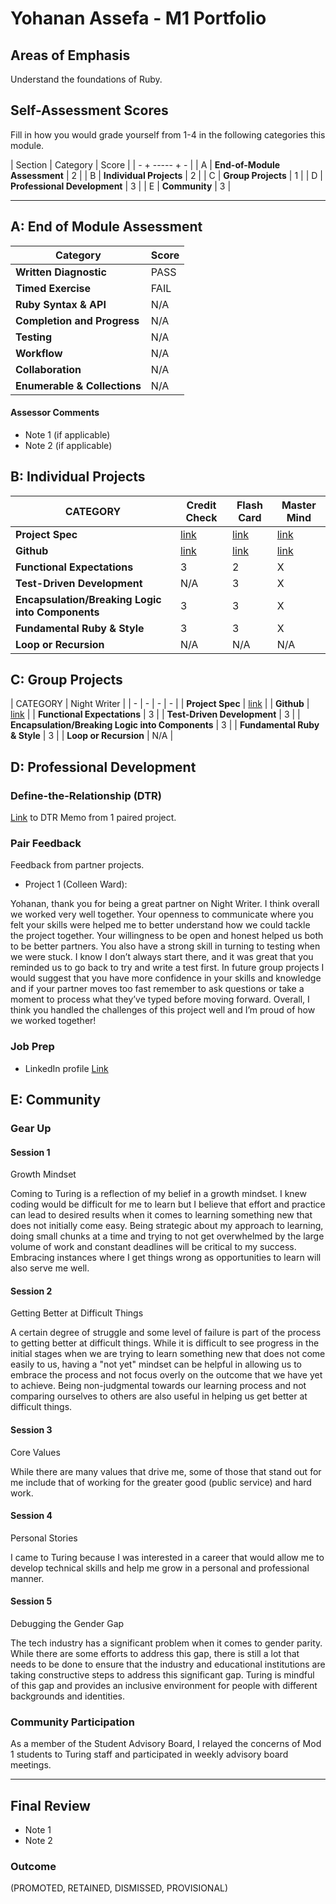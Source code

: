 # Yohanan Assefa - M1 Portfolio

## Areas of Emphasis

Understand the foundations of Ruby.

## Self-Assessment Scores

Fill in how you would grade yourself from 1-4 in the following categories this module.

| Section | Category | Score |
| - + ----- + - |
| A | **End-of-Module Assessment** | 2 |
| B | **Individual Projects** | 2 |
| C | **Group Projects** | 1 |
| D | **Professional Development** | 3 |
| E | **Community** | 3 |


------------------------------------------------

## A: End of Module Assessment

| Category | Score |
| ----- | - |
| **Written Diagnostic** | PASS |
| **Timed Exercise** | FAIL |
| **Ruby Syntax & API** | N/A |
| **Completion and Progress** | N/A |
| **Testing** | N/A |
| **Workflow** | N/A |
| **Collaboration** | N/A |
| **Enumerable & Collections** | N/A |

#### Assessor Comments

*   Note 1 (if applicable)
*   Note 2 (if applicable)


## B: Individual Projects

| CATEGORY | Credit Check | Flash Card | Master Mind |
| - | - | - | - |
| **Project Spec** | [link](http://backend.turing.io/module1/projects/credit_check) | [link](http://backend.turing.io/module1/projects/flashcards) | [link](https://github.com/turingschool/backend-curriculum-site/blob/gh-pages/module1/projects/mastermind.markdown) |
| **Github** | [link](https://github.com/yoasyo25/classwork-/blob/master/luhn_algorithm_3.rb) | [link](https://github.com/yoasyo25/Flashcards) | [link](https://github.com/yoasyo25/master_mind) |
| **Functional Expectations** | 3 | 2 | X |
| **Test-Driven Development** | N/A | 3 | X |
| **Encapsulation/Breaking Logic into Components** | 3 | 3 | X |
| **Fundamental Ruby & Style** | 3 | 3 | X |
| **Loop or Recursion** | N/A | N/A | N/A |


## C: Group Projects

| CATEGORY | Night Writer |
| - | - | - | - |
| **Project Spec** | [link](http://backend.turing.io/module1/projects/night_writer) |
| **Github** | [link](https://github.com/caward12/night_writer) |
| **Functional Expectations** | 3 |
| **Test-Driven Development** | 3 |
| **Encapsulation/Breaking Logic into Components** | 3 |
| **Fundamental Ruby & Style** | 3 |
| **Loop or Recursion** | N/A |


## D: Professional Development

### Define-the-Relationship (DTR)

[Link](http://example.com) to DTR Memo from 1 paired project.

### Pair Feedback

Feedback from partner projects.

*   Project 1 (Colleen Ward):

Yohanan, thank you for being a great partner on Night Writer. I think overall we worked very well together. Your openness to communicate where you felt your skills were helped me to better understand how we could tackle the project together. Your willingness to be open and honest helped us both to be better partners. You also have a strong skill in turning to testing when we were stuck. I know I don’t always start there, and it was great that you reminded us to go back to try and write a test first. In future group projects I would suggest that you have more confidence in your skills and knowledge and if your partner moves too fast remember to ask questions or take a moment to process what they’ve typed before moving forward. Overall, I think you handled the challenges of this project well and I’m proud of how we worked together!

### Job Prep

*   LinkedIn profile [Link](https://www.linkedin.com/in/yohanan-assefa-808b351b)


## E: Community

### Gear Up

#### Session 1
Growth Mindset

Coming to Turing is a reflection of my belief in a growth mindset. I knew coding would be difficult for me to learn but I believe that effort and practice can lead to desired results when it comes to learning something new that does not initially come easy. Being strategic about my approach to learning, doing small chunks at a time and trying to not get overwhelmed by the large volume of work and constant deadlines will be critical to my success. Embracing instances where I get things wrong as opportunities to learn will also serve me well.

#### Session 2
Getting Better at Difficult Things

A certain degree of struggle and some level of failure is part of the process to getting better at difficult things. While it is difficult to see progress in the initial stages when we are trying to learn something new that does not come easily to us, having a "not yet" mindset can be helpful in allowing us to embrace the process and not focus overly on the outcome that we have yet to achieve. Being non-judgmental towards our learning process and not comparing ourselves to others are also useful in helping us get better at difficult things.

#### Session 3
Core Values

While there are many values that drive me, some of those that stand out for me include that of working for the greater good (public service) and hard work.  

#### Session 4
Personal Stories

I came to Turing because I was interested in a career that would allow me to develop technical skills and help me grow in a personal and professional manner.

#### Session 5
Debugging the Gender Gap

The tech industry has a significant problem when it comes to gender parity. While there are some efforts to address this gap, there is still a lot that needs to be done to ensure that the industry and educational institutions are taking constructive steps to address this significant gap. Turing is mindful of this gap and provides an inclusive environment for people with different backgrounds and identities.

### Community Participation

As a member of the Student Advisory Board, I relayed the concerns of Mod 1 students to Turing staff and participated in weekly advisory board meetings.

-------------------------------------------------------------

## Final Review

*   Note 1
*   Note 2

### Outcome

(PROMOTED, RETAINED, DISMISSED, PROVISIONAL)
